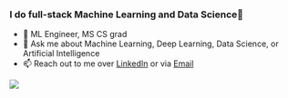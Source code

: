 ### I do full-stack Machine Learning and Data Science🚀
- 🔭 ML Engineer, MS CS grad
- 💬 Ask me about Machine Learning, Deep Learning, Data Science, or Artificial Intelligence
- 📫 Reach out to me over [LinkedIn](https://www.linkedin.com/in/m-ali-haider/) or via [Email](mailto:m.allihaider@gmail.com)
<img src="https://github-readme-stats.vercel.app/api?username=allihaider&&show_icons=true&title_color=ffffff&icon_color=bb2acf&text_color=daf7dc&bg_color=151515">

<!--
**allihaider/allihaider** is a ✨ _special_ ✨ repository because its `README.md` (this file) appears on your GitHub profile.

Here are some ideas to get you started:

- 🌱 I’m currently learning ...
- 👯 I’m looking to collaborate on ...
- 🤔 I’m looking for help with ...
- 💬 Ask me about ...
- 📫 How to reach me: ...
- 😄 Pronouns: ...
- ⚡ Fun fact: ...
-->

